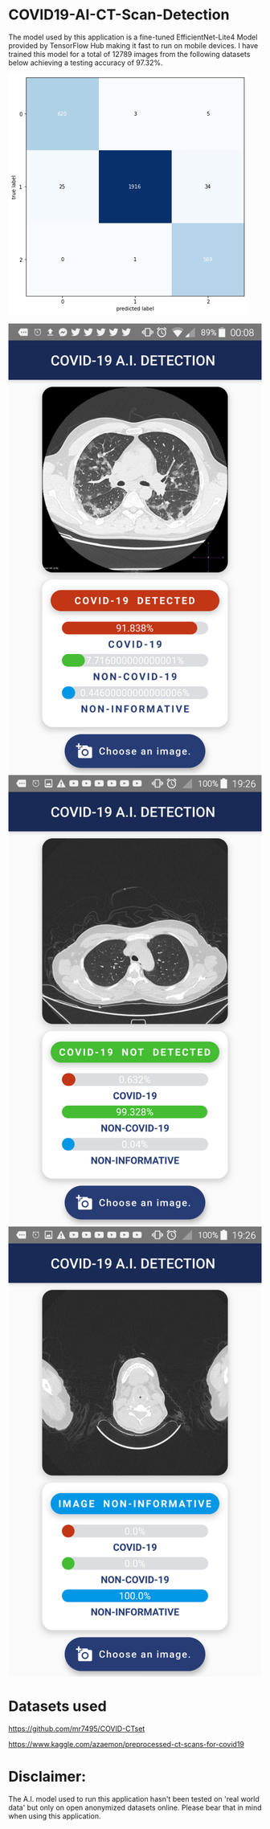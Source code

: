 # COVID19-AI-CT-Scan-Detection

The model used by this application is a fine-tuned EfficientNet-Lite4 Model provided by TensorFlow Hub making it fast to run on mobile devices. 
I have trained this model for a total of 12789 images from the following datasets below achieving a testing accuracy of 97.32%. 

![Confusion_Matrix](/images/confusion_matrix.png)


![covid_detection](/images/covid_infected.png)
![non_covid_detection](/images/covid_not_infected.png)
![non_informative](/images/not_informative.png)



# Datasets used

https://github.com/mr7495/COVID-CTset

https://www.kaggle.com/azaemon/preprocessed-ct-scans-for-covid19


# Disclaimer:

The A.I. model used to run this application hasn't been tested on 'real world data' but only on open anonymized datasets online. Please bear that in mind when using this application.

